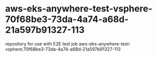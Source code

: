# aws-eks-anywhere-test-vsphere-70f68be3-73da-4a74-a68d-21a597b91327-113
repository for use with E2E test job aws-eks-anywhere-test-vsphere:70f68be3-73da-4a74-a68d-21a597b91327-113
